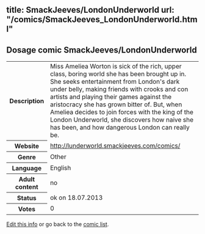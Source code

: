 title: SmackJeeves/LondonUnderworld
url: "/comics/SmackJeeves_LondonUnderworld.html"
---
Dosage comic SmackJeeves/LondonUnderworld
-----------------------------------------

<p id="msg"></p>
<script type="text/javascript">
if (window.location.search === '?edit_info_mail=sent_ok') {
  var elem = document.getElementById("msg");
  elem.innerHTML = 'Edited information sucessfully sent for review, which is usually done daily. Thanks!';
  elem.className = 'ok';
}
</script>
<table class="comicinfo">
<tr>
<th>Description</th><td>Miss Ameliea Worton is sick of the rich, upper class, boring world she has been brought up in. She seeks entertainment from London's dark under belly, making friends with crooks and con artists and playing their games against the aristocracy she has grown bitter of. But, when Ameliea decides to join forces with the king of the London Underworld, she discovers how naive she has been, and how dangerous London can really be.</td>
</tr>
<tr>
<th>Website</th><td><a href="http://lunderworld.smackjeeves.com/comics/">http://lunderworld.smackjeeves.com/comics/</a></td>
</tr>
<tr>
<th>Genre</th><td>Other</td>
</tr>
<tr>
<th>Language</th><td>English</td>
</tr>
<tr>
<th>Adult content</th><td>no</td>
</tr>
<tr>
<th>Status</th><td>ok on 18.07.2013</td>
</tr>
<tr>
<th>Votes</th><td>0</td>
</tr>
</table>

[Edit this info](SmackJeeves_LondonUnderworld_edit.html) or go back to the [comic list](../comic-index.html).
